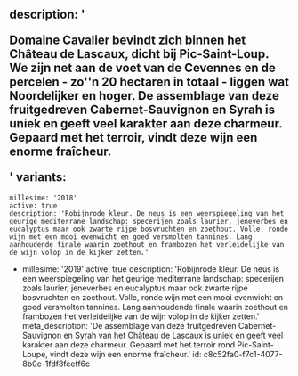 description: '<p>Domaine Cavalier bevindt zich binnen het Château de Lascaux, dicht bij Pic-Saint-Loup. We zijn net aan de voet van de Cevennes en de percelen - zo''n 20 hectaren in totaal - liggen wat Noordelijker en hoger. De assemblage van deze fruitgedreven Cabernet-Sauvignon en Syrah is uniek en geeft veel karakter aan deze charmeur. Gepaard met het terroir, vindt deze wijn een enorme fraîcheur.</p>'
variants:
  -
    millesime: '2018'
    active: true
    description: 'Robijnrode kleur. De neus is een weerspiegeling van het geurige mediterrane landschap: specerijen zoals laurier, jeneverbes en eucalyptus maar ook zwarte rijpe bosvruchten en zoethout. Volle, ronde wijn met een mooi evenwicht en goed versmolten tannines. Lang aanhoudende finale waarin zoethout en frambozen het verleidelijke van de wijn volop in de kijker zetten.'
  -
    millesime: '2019'
    active: true
    description: 'Robijnrode kleur. De neus is een weerspiegeling van het geurige mediterrane landschap: specerijen zoals laurier, jeneverbes en eucalyptus maar ook zwarte rijpe bosvruchten en zoethout. Volle, ronde wijn met een mooi evenwicht en goed versmolten tannines. Lang aanhoudende finale waarin zoethout en frambozen het verleidelijke van de wijn volop in de kijker zetten.'
meta_description: 'De assemblage van deze fruitgedreven Cabernet-Sauvignon en Syrah van het Château de Lascaux is uniek en geeft veel karakter aan deze charmeur. Gepaard met het terroir rond Pic-Saint-Loupe, vindt deze wijn een enorme fraîcheur.'
id: c8c52fa0-f7c1-4077-8b0e-1fdf8fceff6c
